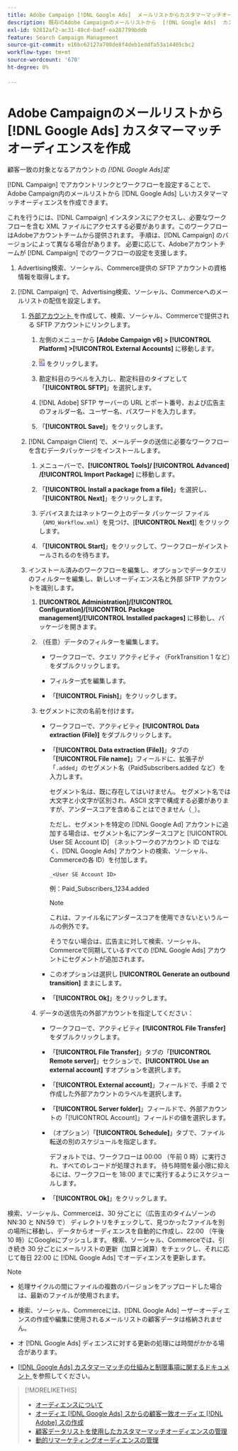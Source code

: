 ```yaml
---
title: Adobe Campaign [!DNL Google Ads]  メールリストからカスタマーマッチオーディエンスを作成
description: 既存のAdobe Campaignのメールリストから  [!DNL Google Ads]  カスタマーマッチオーディエンスを作成する方法を説明します。
exl-id: 92812af2-ac31-48cd-badf-ea287799bddb
feature: Search Campaign Management
source-git-commit: e16bc62127a708de8f4deb1eddfa53a14405cbc2
workflow-type: tm+mt
source-wordcount: '670'
ht-degree: 0%

---
```


# Adobe Campaignのメールリストから [!DNL Google Ads] カスタマーマッチオーディエンスを作成

顧客一致の対象となるアカウントの *[!DNL Google Ads]定*

[!DNL Campaign] でアカウントリンクとワークフローを設定することで、Adobe Campaign内のメールリストから [!DNL Google Ads] しいカスタマーマッチオーディエンスを作成できます。

これを行うには、[!DNL Campaign] インスタンスにアクセスし、必要なワークフローを含む XML ファイルにアクセスする必要があります。このワークフローはAdobeアカウントチームから提供されます。 手順は、[!DNL Campaign] のバージョンによって異なる場合があります。 必要に応じて、Adobeアカウントチームが [!DNL Campaign] でのワークフローの設定を支援します。

1. Advertising検索、ソーシャル、Commerce提供の SFTP アカウントの資格情報を取得します。

1. [!DNL Campaign] で、Advertising検索、ソーシャル、Commerceへのメールリストの配信を設定します。

   1. [ 外部アカウント ](https://experienceleague.adobe.com/docs/campaign-standard/using/administrating/application-settings/external-accounts.html?lang=ja) を作成して、検索、ソーシャル、Commerceで提供される SFTP アカウントにリンクします。

      1. 左側のメニューから **\[Adobe Campaign v6\] > [!UICONTROL Platform] >[!UICONTROL External Accounts]** に移動します。

      1. ![ アカウントを作成 ](/help/search-social-commerce/assets/campaign-create-account.png " アカウントを作成 ") をクリックします。

      1. 勘定科目のラベルを入力し、勘定科目のタイプとして「**[!UICONTROL SFTP]**」を選択します。

      1. [!DNL Adobe] SFTP サーバーの URL とポート番号、および広告主のフォルダー名、ユーザー名、パスワードを入力します。

      1. 「**[!UICONTROL Save]**」をクリックします。

   1. [!DNL Campaign Client] で、メールデータの送信に必要なワークフローを含むデータパッケージをインストールします。

      1. メニューバーで、**[!UICONTROL Tools]/ [!UICONTROL Advanced] /[!UICONTROL Import Package]** に移動します。

      1. 「**[!UICONTROL Install a package from a file]**」を選択し、「**[!UICONTROL Next]**」をクリックします。

      1. デバイスまたはネットワーク上のデータ パッケージ ファイル （`AMO_Workflow.xml`）を見つけ、[**[!UICONTROL Next]**] をクリックします。

      1. 「**[!UICONTROL Start]**」をクリックして、ワークフローがインストールされるのを待ちます。

   1. インストール済みのワークフローを編集し、オプションでデータクエリのフィルターを編集し、新しいオーディエンス名と外部 SFTP アカウントを識別します。

      1. **[!UICONTROL Administration]/[!UICONTROL Configuration]/[!UICONTROL Package management]/[!UICONTROL Installed packages]** に移動し、パッケージを開きます。

      1. （任意）データのフィルターを編集します。

         * ワークフローで、クエリ アクティビティ（ForkTransition 1 など）をダブルクリックします。

         * フィルター式を編集します。

         * 「**[!UICONTROL Finish]**」をクリックします。

      1. セグメントに次の名前を付けます。

         * ワークフローで、アクティビティ **[!UICONTROL Data extraction (File)]** をダブルクリックします。

         * 「**[!UICONTROL Data extraction (File)]**」タブの「**[!UICONTROL File name]**」フィールドに、拡張子が「`.added`」のセグメント名（PaidSubscribers.added など）を入力します。

           セグメント名は、既に存在してはいけません。 セグメント名では大文字と小文字が区別され、ASCII 文字で構成する必要がありますが、アンダースコアを含めることはできません（`_`）。

           ただし、セグメントを特定の [!DNL Google Ad] アカウントに追加する場合は、セグメント名にアンダースコアと [!UICONTROL User SE Account ID] （ネットワークのアカウント ID ではなく、[!DNL Google Ads] アカウントの検索、ソーシャル、Commerceの各 ID）を付加します。

           `_<User SE Account ID>`

           例：Paid_Subscribers_1234.added

           >[!NOTE]
           >
           >これは、ファイル名にアンダースコアを使用できないというルールの例外です。

           そうでない場合は、広告主に対して検索、ソーシャル、Commerceで同期しているすべての [!DNL Google Ads] アカウントにセグメントが追加されます。

         * このオプションは選択し **[!UICONTROL Generate an outbound transition]** ままにします。

         * 「**[!UICONTROL Ok]**」をクリックします。

      1. データの送信先の外部アカウントを指定してください：

         * ワークフローで、アクティビティ **[!UICONTROL File Transfer]** をダブルクリックします。

         * 「**[!UICONTROL File Transfer]**」タブの「**[!UICONTROL Remote server]**」セクションで、**[!UICONTROL Use an external account]** すオプションを選択します。

         * 「**[!UICONTROL External account]**」フィールドで、手順 2 で作成した外部アカウントのラベルを選択します。

         * 「**[!UICONTROL Server folder]**」フィールドで、外部アカウントの「[!UICONTROL Account]」フィールドの値を選択します。

         * （オプション）「**[!UICONTROL Schedule]**」タブで、ファイル転送の別のスケジュールを指定します。

           デフォルトでは、ワークフローは 00:00 （午前 0 時）に実行され、すべてのレコードが処理されます。 待ち時間を最小限に抑えるには、ワークフローを 18:00 までに実行するようにスケジュールします。

         * 「**[!UICONTROL Ok]**」をクリックします。

検索、ソーシャル、Commerceは、30 分ごとに（広告主のタイムゾーンの NN:30 と NN:59 で） ディレクトリをチェックして、見つかったファイルを別の場所に移動し、データからオーディエンスを自動的に作成し、22:00 （午後 10 時）にGoogleにプッシュします。 検索、ソーシャル、Commerceでは、引き続き 30 分ごとにメールリストの更新（加算と減算）をチェックし、それに応じて毎日 22:00 に [!DNL Google Ads] でオーディエンスを更新します。

>[!NOTE]
>
>* 処理サイクルの間にファイルの複数のバージョンをアップロードした場合は、最新のファイルが使用されます。
>
>* 検索、ソーシャル、Commerceには、[!DNL Google Ads] ーザーオーディエンスの作成や編集に使用されるメールリストの顧客データは格納されません。
>
>* オ [!DNL Google Ads] ディエンスに対する更新の処理には時間がかかる場合があります。
>
>* [[!DNL Google Ads]  カスタマーマッチの仕組みと制限事項に関するドキュメント ](https://support.google.com/displayvideo/answer/9539301) を参照してください。

>[!MORELIKETHIS]
>
>* [ オーディエンスについて ](audience-about.md)
>* [ オーディエ  [!DNL Google Ads]  スからの顧客一致オーディエ  [!DNL Adobe]  スの作成 ](google-audience-from-adobe-audience.md)
>* [ 顧客データリストを使用したカスタマーマッチオーディエンスの管理 ](audience-from-customer-data-list.md)
>* [ 動的リマーケティングオーディエンスの管理 ](audience-dynamic-remarketing-manage.md)
